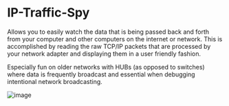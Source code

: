# IP-Traffic-Spy
Allows you to easily watch the data that is being passed back and forth from your computer and other computers on the internet or network. This is accomplished by reading the raw TCP/IP packets that are processed by your network adapter and displaying them in a user friendly fashion.

Especially fun on older networks with HUBs (as opposed to switches) where data is frequently broadcast and essential when debugging intentional network broadcasting.

![image](https://github.com/NTDLS/IP-Traffic-Spy/assets/11428567/a9937bc1-f2c6-453d-b7bb-ee3520df6c63)
